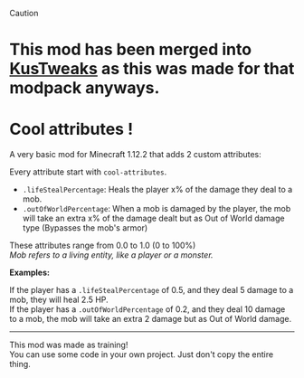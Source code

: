 
> [!CAUTION]
> # This mod has been merged into [KusTweaks](https://github.com/viciscat/KusTweaks) as this was made for that modpack anyways.

# Cool attributes !

A very basic mod for Minecraft 1.12.2 that adds 2 custom attributes:

Every attribute start with `cool-attributes`.
- `.lifeStealPercentage`: Heals the player x% of the damage they deal to a mob.
- `.outOfWorldPercentage`: When a mob is damaged by the player, the mob will take an extra x% of the damage dealt but as Out of World damage type (Bypasses the mob's armor)

These attributes range from 0.0 to 1.0 (0 to 100%) <br>
*Mob refers to a living entity, like a player or a monster.* 

**Examples:**

If the player has a `.lifeStealPercentage` of 0.5, and they deal 5 damage to a mob, they will heal 2.5 HP.<br>
If the player has a `.outOfWorldPercentage` of 0.2, and they deal 10 damage to a mob, the mob will take an extra 2 damage but as Out of World damage.

---
This mod was made as training!<br>
You can use some code in your own project. Just don't copy the entire thing.
